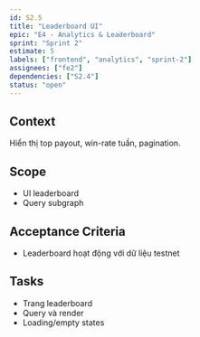 ```yaml
---
id: S2.5
title: "Leaderboard UI"
epic: "E4 - Analytics & Leaderboard"
sprint: "Sprint 2"
estimate: 5
labels: ["frontend", "analytics", "sprint-2"]
assignees: ["fe2"]
dependencies: ["S2.4"]
status: "open"
---
```


## Context
Hiển thị top payout, win-rate tuần, pagination.

## Scope
- UI leaderboard
- Query subgraph

## Acceptance Criteria
- Leaderboard hoạt động với dữ liệu testnet

## Tasks
- Trang leaderboard
- Query và render
- Loading/empty states
